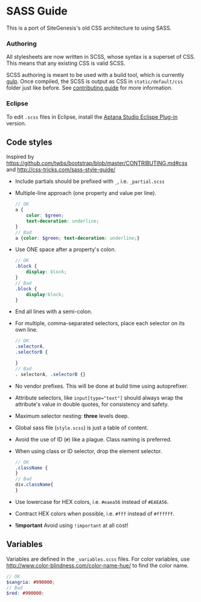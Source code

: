# SASS Guide
This is a port of SiteGenesis's old CSS architecture to using SASS.

### Authoring
All stylesheets are now written in SCSS, whose syntax is a superset of CSS. This means that any existing CSS is valid SCSS.

SCSS authoring is meant to be used with a build tool, which is currently [gulp](http://gulpjs.com).
Once compiled, the SCSS is output as CSS in `static/default/css` folder just like before. See [contributing guide](https://bitbucket.org/demandware/sitegenesis/src/1b69dfe0af175b1690a21b15fc16a40aa345775c/CONTRIBUTING.md?at=master) for more information.

### Eclipse
To edit `.scss` files in Eclipse, install the [Aptana Studio Eclispe Plug-in](http://www.aptana.com/products/studio3/download) version.

## Code styles
Inspired by <https://github.com/twbs/bootstrap/blob/master/CONTRIBUTING.md#css> and <http://css-tricks.com/sass-style-guide/>

- Include partials should be prefixed with `_`, i.e. `_partial.scss`
- Multiple-line approach (one property and value per line).

    ```scss
    // OK
    a {
    	color: $green;
    	text-decoration: underline;
    }
    // Bad
    a {color: $green; text-decoration: underline;}
    ```
- Use ONE space after a property's colon.

    ```scss
    // OK
    .block {
    	display: block;
    }
    // Bad
    .block {
    	display:block;
    }
    ```
- End all lines with a semi-colon.
- For multiple, comma-separated selectors, place each selector on its own line.

    ```scss
    // OK
    .selectorA,
    .selectorB {

    }
    // Bad
    . selectorA, .selectorB {}
    ```
- No vendor prefixes. This will be done at build time using autoprefixer.
- Attribute selectors, like `input[type="text"]` should always wrap the attribute's value in double quotes, for consistency and safety.
- Maximum selector nesting: **three** levels deep.
- Global sass file (`style.scss`) is just a table of content.
- Avoid the use of ID (`#`) like a plague. Class naming is preferred.
- When using class or ID selector, drop the element selector.

    ```scss
    // OK
    .className {
    }
    // Bad
    div.className{
    }
    ```
- Use lowercase for HEX colors, i.e. `#eaea56` instead of `#EAEA56`.
- Contract HEX colors when possible, i.e. `#fff` instead of `#ffffff`.
- **!important** Avoid using `!important` at all cost!

## Variables
Variables are defined in the `_variables.scss` files.
For color variables, use <http://www.color-blindness.com/color-name-hue/> to find the color name.

```scss
// OK
$sangria: #990000;
// Bad
$red: #990000;
```
